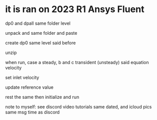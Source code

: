 # it is ran on 2023 R1 Ansys Fluent

dp0 and dpall same folder level

unpack and same folder and paste

create dp0 same level said before

unzip



when run, case a steady, b and c transident (unsteady) said equation velocity

set inlet velocity

update reference value

rest the same then initialize and run

note to myself: see discord video tutorials same dated, and icloud pics same msg time as discord
